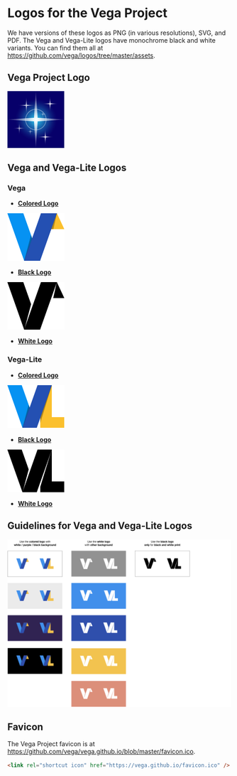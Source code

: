 # Logos for the Vega Project

We have versions of these logos as PNG (in various resolutions), SVG, and PDF. The Vega and Vega-Lite logos have monochrome black and white variants. You can find them all at https://github.com/vega/logos/tree/master/assets. 

## Vega Project Logo

![Vega Project Logo](assets/Project@128.png)

## Vega and Vega-Lite Logos

### Vega

- [__Colored Logo__](assets/VG_Color@128.png)

![Vega Logo](assets/VG_Color@128.png)

- [__Black Logo__](assets/VG_Black@128.png)

![Vega Logo](assets/VG_Black@128.png)

- [__White Logo__](assets/VG_White@128.png)

### Vega-Lite 

- [__Colored Logo__](assets/VL_Color@128.png)

![Vega-Lite Logo](assets/VL_Color@128.png)

- [__Black Logo__](assets/VL_Black@128.png)

![Vega-Lite Logo](assets/VL_Black@128.png)

- [__White Logo__](assets/VL_White@128.png)

## Guidelines for Vega and Vega-Lite Logos

![Guidelines for Vega and Vega-Lite Logos](assets/guides.png)

## Favicon

The Vega Project favicon is at https://github.com/vega/vega.github.io/blob/master/favicon.ico.

```html
<link rel="shortcut icon" href="https://vega.github.io/favicon.ico" />
```
